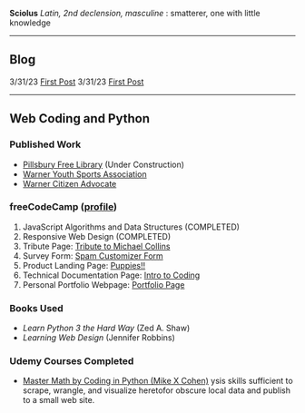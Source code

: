 **Sciolus** _Latin, 2nd declension, masculine_ : smatterer, one with little knowledge

----

## Blog

3/31/23 [First Post](/first-post.html)
3/31/23 [First Post](/first-post.md)

---

## Web Coding and Python

### Published Work
- [Pillsbury Free Library](https://pfl.warnernh.gov/) (Under Construction)
- [Warner Youth Sports Association](https://warnersports.org/)
- [Warner Citizen Advocate](https://warnercitizenadvocate.net/)

### freeCodeCamp ([profile](https://www.freecodecamp.org/sciolus))
1. JavaScript Algorithms and Data Structures (COMPLETED)
2. Responsive Web Design (COMPLETED)
  1. Tribute Page: [Tribute to Michael Collins](https://codepen.io/sciolus/full/rNxKNgG)
  2. Survey Form: [Spam Customizer Form](https://codepen.io/sciolus/full/bGEZpMy)
  3. Product Landing Page: [Puppies!!](https://codepen.io/sciolus/full/yLJvXLy)
  4. Technical Documentation Page: [Intro to Coding](https://codepen.io/sciolus/full/KKNGajq)
  5. Personal Portfolio Webpage: [Portfolio Page](https://codepen.io/sciolus/full/mdOogNg)

### Books Used
- _Learn Python 3 the Hard Way_ (Zed A. Shaw)
- _Learning Web Design_ (Jennifer Robbins)

### Udemy Courses Completed
- [Master Math by Coding in Python (Mike X Cohen)](https://www.udemy.com/course/math-with-python/)
ysis skills sufficient to scrape, wrangle, and visualize heretofor obscure local data and publish to a small web site.
